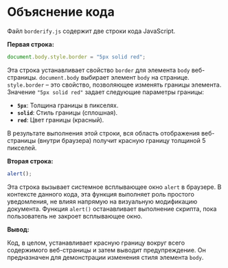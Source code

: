 # Объяснение кода

Файл `borderify.js` содержит две строки кода JavaScript.

**Первая строка:**

```javascript
document.body.style.border = "5px solid red";
```

Эта строка устанавливает свойство `border` для элемента `body` веб-страницы.  `document.body` выбирает элемент `body` на странице.  `style.border` – это свойство, позволяющее изменять границы элемента. Значение `"5px solid red"` задает следующие параметры границы:

* **`5px`**: Толщина границы в пикселях.
* **`solid`**: Стиль границы (сплошная).
* **`red`**: Цвет границы (красный).

В результате выполнения этой строки, вся область отображения веб-страницы (внутри браузера) получит красную границу толщиной 5 пикселей.

**Вторая строка:**

```javascript
alert();
```

Эта строка вызывает системное всплывающее окно `alert` в браузере. В контексте данного кода,  эта функция выполняет роль простого уведомления, не влияя напрямую на визуальную модификацию документа.  Функция `alert()` останавливает выполнение скрипта, пока пользователь не закроет всплывающее окно.


**Вывод:**

Код, в целом, устанавливает красную границу вокруг всего содержимого веб-страницы и затем выводит предупреждение.  Он предназначен для демонстрации изменения стиля элемента `body`.